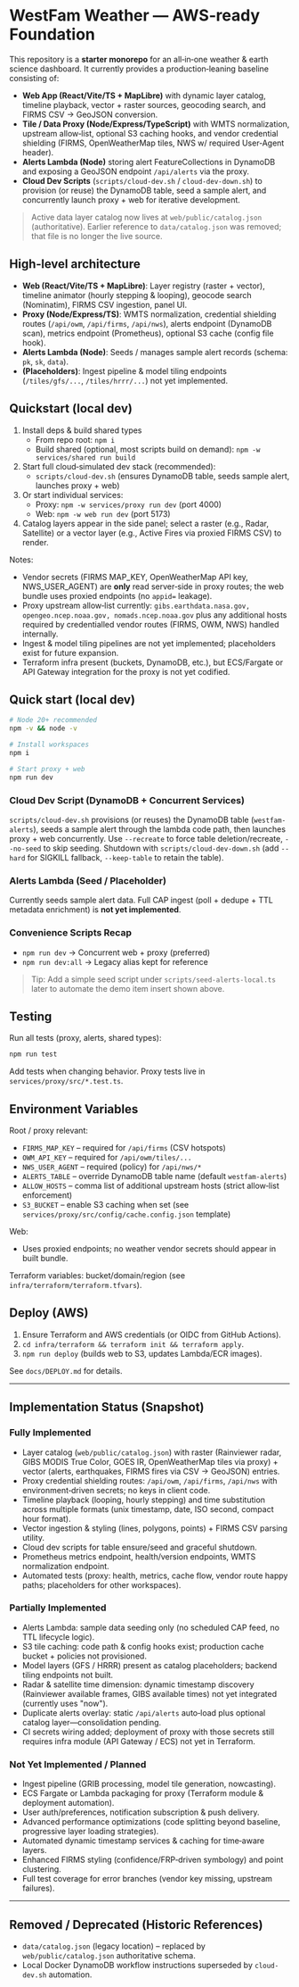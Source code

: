 # WestFam Weather — AWS‑ready Foundation

This repository is a **starter monorepo** for an all‑in‑one weather & earth science dashboard.
It currently provides a production‑leaning baseline consisting of:

* **Web App (React/Vite/TS + MapLibre)** with dynamic layer catalog, timeline playback, vector + raster sources, geocoding search, and FIRMS CSV → GeoJSON conversion.
* **Tile / Data Proxy (Node/Express/TypeScript)** with WMTS normalization, upstream allow‑list, optional S3 caching hooks, and vendor credential shielding (FIRMS, OpenWeatherMap tiles, NWS w/ required User‑Agent header).
* **Alerts Lambda (Node)** storing alert FeatureCollections in DynamoDB and exposing a GeoJSON endpoint `/api/alerts` via the proxy.
* **Cloud Dev Scripts** (`scripts/cloud-dev.sh` / `cloud-dev-down.sh`) to provision (or reuse) the DynamoDB table, seed a sample alert, and concurrently launch proxy + web for iterative development.

> Active data layer catalog now lives at `web/public/catalog.json` (authoritative). Earlier reference to `data/catalog.json` was removed; that file is no longer the live source.

## High‑level architecture
- **Web (React/Vite/TS + MapLibre)**: Layer registry (raster + vector), timeline animator (hourly stepping & looping), geocode search (Nominatim), FIRMS CSV ingestion, panel UI.
- **Proxy (Node/Express/TS)**: WMTS normalization, credential shielding routes (`/api/owm`, `/api/firms`, `/api/nws`), alerts endpoint (DynamoDB scan), metrics endpoint (Prometheus), optional S3 cache (config file hook).
- **Alerts Lambda (Node)**: Seeds / manages sample alert records (schema: `pk`, `sk`, `data`).
- **(Placeholders)**: Ingest pipeline & model tiling endpoints (`/tiles/gfs/...`, `/tiles/hrrr/...`) not yet implemented.

## Quickstart (local dev)

1) Install deps & build shared types
	- From repo root: `npm i`
	- Build shared (optional, most scripts build on demand): `npm -w services/shared run build`
2) Start full cloud‑simulated dev stack (recommended):
	- `scripts/cloud-dev.sh` (ensures DynamoDB table, seeds sample alert, launches proxy + web)
3) Or start individual services:
	- Proxy: `npm -w services/proxy run dev` (port 4000)
	- Web: `npm -w web run dev` (port 5173)
4) Catalog layers appear in the side panel; select a raster (e.g., Radar, Satellite) or a vector layer (e.g., Active Fires via proxied FIRMS CSV) to render.

Notes:
- Vendor secrets (FIRMS MAP_KEY, OpenWeatherMap API key, NWS_USER_AGENT) are **only** read server‑side in proxy routes; the web bundle uses proxied endpoints (no `appid=` leakage).
- Proxy upstream allow‑list currently: `gibs.earthdata.nasa.gov, opengeo.ncep.noaa.gov, nomads.ncep.noaa.gov` plus any additional hosts required by credentialled vendor routes (FIRMS, OWM, NWS) handled internally.
- Ingest & model tiling pipelines are not yet implemented; placeholders exist for future expansion.
- Terraform infra present (buckets, DynamoDB, etc.), but ECS/Fargate or API Gateway integration for the proxy is not yet codified.

## Quick start (local dev)
```bash
# Node 20+ recommended
npm -v && node -v

# Install workspaces
npm i

# Start proxy + web
npm run dev
```

### Cloud Dev Script (DynamoDB + Concurrent Services)
`scripts/cloud-dev.sh` provisions (or reuses) the DynamoDB table (`westfam-alerts`), seeds a sample alert through the lambda code path, then launches proxy + web concurrently. Use `--recreate` to force table deletion/recreate, `--no-seed` to skip seeding. Shutdown with `scripts/cloud-dev-down.sh` (add `--hard` for SIGKILL fallback, `--keep-table` to retain the table).

### Alerts Lambda (Seed / Placeholder)
Currently seeds sample alert data. Full CAP ingest (poll + dedupe + TTL metadata enrichment) is **not yet implemented**.

### Convenience Scripts Recap
- `npm run dev` → Concurrent web + proxy (preferred)
- `npm run dev:all` → Legacy alias kept for reference

> Tip: Add a simple seed script under `scripts/seed-alerts-local.ts` later to automate the demo item insert shown above.

## Testing
Run all tests (proxy, alerts, shared types):
```bash
npm run test
```
Add tests when changing behavior. Proxy tests live in `services/proxy/src/*.test.ts`.

## Environment Variables
Root / proxy relevant:
* `FIRMS_MAP_KEY` – required for `/api/firms` (CSV hotspots)
* `OWM_API_KEY` – required for `/api/owm/tiles/...`
* `NWS_USER_AGENT` – required (policy) for `/api/nws/*`
* `ALERTS_TABLE` – override DynamoDB table name (default `westfam-alerts`)
* `ALLOW_HOSTS` – comma list of additional upstream hosts (strict allow‑list enforcement)
* `S3_BUCKET` – enable S3 caching when set (see `services/proxy/src/config/cache.config.json` template)

Web:
* Uses proxied endpoints; no weather vendor secrets should appear in built bundle.

Terraform variables: bucket/domain/region (see `infra/terraform/terraform.tfvars`).

## Deploy (AWS)
1. Ensure Terraform and AWS credentials (or OIDC from GitHub Actions).
2. `cd infra/terraform && terraform init && terraform apply`.
3. `npm run deploy` (builds web to S3, updates Lambda/ECR images).

See `docs/DEPLOY.md` for details.

---

## Implementation Status (Snapshot)

### Fully Implemented
* Layer catalog (`web/public/catalog.json`) with raster (Rainviewer radar, GIBS MODIS True Color, GOES IR, OpenWeatherMap tiles via proxy) + vector (alerts, earthquakes, FIRMS fires via CSV → GeoJSON) entries.
* Proxy credential shielding routes: `/api/owm`, `/api/firms`, `/api/nws` with environment‑driven secrets; no keys in client code.
* Timeline playback (looping, hourly stepping) and time substitution across multiple formats (unix timestamp, date, ISO second, compact hour format).
* Vector ingestion & styling (lines, polygons, points) + FIRMS CSV parsing utility.
* Cloud dev scripts for table ensure/seed and graceful shutdown.
* Prometheus metrics endpoint, health/version endpoints, WMTS normalization endpoint.
* Automated tests (proxy: health, metrics, cache flow, vendor route happy paths; placeholders for other workspaces).

### Partially Implemented
* Alerts Lambda: sample data seeding only (no scheduled CAP feed, no TTL lifecycle logic).
* S3 tile caching: code path & config hooks exist; production cache bucket + policies not provisioned.
* Model layers (GFS / HRRR) present as catalog placeholders; backend tiling endpoints not built.
* Radar & satellite time dimension: dynamic timestamp discovery (Rainviewer available frames, GIBS available times) not yet integrated (currently uses "now").
* Duplicate alerts overlay: static `/api/alerts` auto‑load plus optional catalog layer—consolidation pending.
* CI secrets wiring added; deployment of proxy with those secrets still requires infra module (API Gateway / ECS) not yet in Terraform.

### Not Yet Implemented / Planned
* Ingest pipeline (GRIB processing, model tile generation, nowcasting).
* ECS Fargate or Lambda packaging for proxy (Terraform module & deployment automation).
* User auth/preferences, notification subscription & push delivery.
* Advanced performance optimizations (code splitting beyond baseline, progressive layer loading strategies).
* Automated dynamic timestamp services & caching for time‑aware layers.
* Enhanced FIRMS styling (confidence/FRP‑driven symbology) and point clustering.
* Full test coverage for error branches (vendor key missing, upstream failures).

---

## Removed / Deprecated (Historic References)
* `data/catalog.json` (legacy location) – replaced by `web/public/catalog.json` authoritative schema.
* Local Docker DynamoDB workflow instructions superseded by `cloud-dev.sh` automation.

